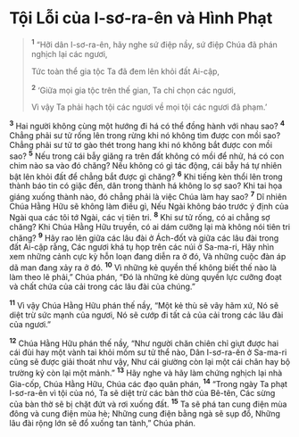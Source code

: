 # Tội Lỗi của I-sơ-ra-ên và Hình Phạt

> <sup><b>1</b></sup> “Hỡi dân I-sơ-ra-ên, hãy nghe sứ điệp nầy, sứ điệp Chúa đã phán nghịch lại các ngươi,
> 
> Tức toàn thể gia tộc Ta đã đem lên khỏi đất Ai-cập,
> 
> <sup><b>2</b></sup> ‘Giữa mọi gia tộc trên thế gian, Ta chỉ chọn các ngươi,
> 
> Vì vậy Ta phải hạch tội các ngươi về mọi tội các ngươi đã phạm.’
>

<sup><b>3</b></sup> Hai người không cùng một hướng đi há có thể đồng hành với nhau sao? <sup><b>4</b></sup> Chẳng phải sư tử rống lên trong rừng khi nó không tìm được con mồi sao? Chẳng phải sư tử tơ gào thét trong hang khi nó không bắt được con mồi sao? <sup><b>5</b></sup> Nếu trong cái bẫy giăng ra trên đất không có mồi để nhử, há có con chim nào sa vào đó chăng? Nếu không có gì tác động, cái bẫy há tự nhiên bật lên khỏi đất để chẳng bắt được gì chăng? <sup><b>6</b></sup> Khi tiếng kèn thổi lên trong thành báo tin có giặc đến, dân trong thành há không lo sợ sao? Khi tai họa giáng xuống thành nào, đó chẳng phải là việc Chúa làm hay sao? <sup><b>7</b></sup> Dĩ nhiên Chúa Hằng Hữu sẽ không làm điều gì, Nếu Ngài không báo trước ý định của Ngài qua các tôi tớ Ngài, các vị tiên tri. <sup><b>8</b></sup> Khi sư tử rống, có ai chẳng sợ chăng? Khi Chúa Hằng Hữu truyền, có ai dám cưỡng lại mà không nói tiên tri chăng? <sup><b>9</b></sup> Hãy rao lên giữa các lâu đài ở Ách-đốt và giữa các lâu đài trong đất Ai-cập rằng, Các ngươi khá tụ họp trên các núi ở Sa-ma-ri, Hãy nhìn xem những cảnh cực kỳ hỗn loạn đang diễn ra ở đó, Và những cuộc đàn áp dã man đang xảy ra ở đó. <sup><b>10</b></sup> Vì những kẻ quyền thế không biết thế nào là làm theo lẽ phải,” Chúa phán, “Ðó là những kẻ dùng quyền lực cưỡng đoạt và chất chứa của cải trong các lâu đài của chúng.”

<sup><b>11</b></sup> Vì vậy Chúa Hằng Hữu phán thế nầy, “Một kẻ thù sẽ vây hãm xứ, Nó sẽ diệt trừ sức mạnh của ngươi, Nó sẽ cướp đi tất cả của cải trong các lâu đài của ngươi.”

<sup><b>12</b></sup> Chúa Hằng Hữu phán thế nầy, “Như người chăn chiên chỉ giựt được hai cái đùi hay một vành tai khỏi mồm sư tử thể nào, Dân I-sơ-ra-ên ở Sa-ma-ri cũng sẽ được giải thoát như vậy, Như cái giường còn lại một cái chân hay bộ trường kỷ còn lại một mảnh.” <sup><b>13</b></sup> Hãy nghe và hãy làm chứng nghịch lại nhà Gia-cốp, Chúa Hằng Hữu, Chúa các đạo quân phán, <sup><b>14</b></sup> “Trong ngày Ta phạt I-sơ-ra-ên vì tội của nó, Ta sẽ diệt trừ các bàn thờ của Bê-tên, Các sừng của bàn thờ sẽ bị chặt đứt và rơi xuống đất. <sup><b>15</b></sup> Ta sẽ phá tan cung điện mùa đông và cung điện mùa hè; Những cung điện bằng ngà sẽ sụp đổ, Những lâu đài rộng lớn sẽ đổ xuống tan tành,” Chúa phán.

